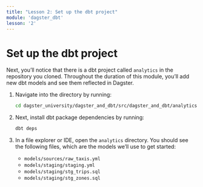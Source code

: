 ```yaml
---
title: "Lesson 2: Set up the dbt project"
module: 'dagster_dbt'
lesson: '2'
---
```


# Set up the dbt project

Next, you’ll notice that there is a dbt project called `analytics` in the repository you cloned. Throughout the duration of this module, you’ll add new dbt models and see them reflected in Dagster.

1. Navigate into the directory by running:
    
    ```bash
    cd dagster_university/dagster_and_dbt/src/dagster_and_dbt/analytics
    ```
    
2. Next, install dbt package dependencies by running:
    
    ```bash
    dbt deps
    ```
    
3. In a file explorer or IDE, open the `analytics` directory. You should see the following files, which are the models we’ll use to get started:

    - `models/sources/raw_taxis.yml`
    - `models/staging/staging.yml`
    - `models/staging/stg_trips.sql`
    - `models/staging/stg_zones.sql`

